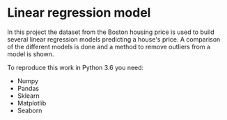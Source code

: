 # Linear regression model

In this project the dataset from the Boston housing price is used to build several linear regression models predicting a 
house's price. A comparison of the different models is done and a method to remove outliers from a model is shown.

To reproduce this work in Python 3.6 you need:
- Numpy
- Pandas
- Sklearn
- Matplotlib
- Seaborn
